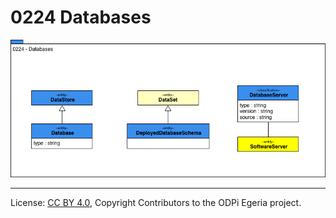 <!-- SPDX-License-Identifier: CC-BY-4.0 -->
<!-- Copyright Contributors to the ODPi Egeria project. -->

# 0224 Databases

![UML](0224-Databases.png)



----
License: [CC BY 4.0](https://creativecommons.org/licenses/by/4.0/),
Copyright Contributors to the ODPi Egeria project.
